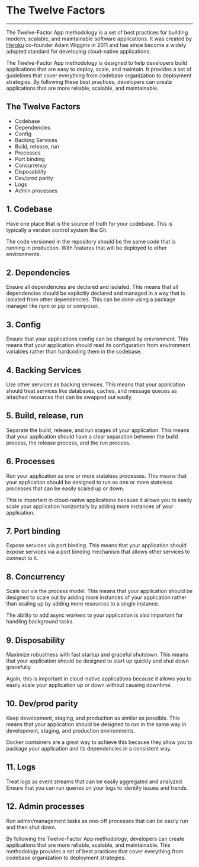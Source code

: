 # The Twelve Factors

---

The Twelve-Factor App methodology is a set of best practices for building modern, scalable, and maintainable software
applications. It was created by [Heroku](https://www.heroku.com/) co-founder Adam Wiggins in 2011 and has since become a
widely adopted standard for developing cloud-native applications.

The Twelve-Factor App methodology is designed to help developers build applications that are easy to deploy, scale, and
maintain. It provides a set of guidelines that cover everything from codebase organization to deployment strategies. By
following these best practices, developers can create applications that are more reliable, scalable, and maintainable.

## The Twelve Factors

- Codebase
- Dependencies
- Config
- Backing Services
- Build, release, run
- Processes
- Port binding
- Concurrency
- Disposability
- Dev/prod parity
- Logs
- Admin processes

## 1. Codebase

Have one place that is the source of truth for your codebase. This is typically a version control system like Git.

The code versioned in the repository should be the same code that is running in production. With features that will be
deployed to other environments.

## 2. Dependencies

Ensure all dependencies are declared and isolated. This means that all dependencies should be explicitly declared and
managed in a way that is isolated from other dependencies. This can be done using a package manager like npm or pip or
composer.

## 3. Config

Ensure that your applications config can be changed by enivronment. This means that your application should read its
configuration from environment variables rather than hardcoding them in the codebase.

## 4. Backing Services

Use other services as backing services. This means that your application should treat services like databases, caches,
and message queues as attached resources that can be swapped out easily.

## 5. Build, release, run

Separate the build, release, and run stages of your application. This means that your application should have a clear
separation between the build process, the release process, and the run process.

## 6. Processes

Run your application as one or more stateless processes. This means that your application should be designed to run as
one or more stateless processes that can be easily scaled up or down.

This is important in cloud-native applications because it allows you to easily scale your application horizontally by
adding more instances of your application.

## 7. Port binding

Expose services via port binding. This means that your application should expose services via a port binding mechanism
that allows other services to connect to it.

## 8. Concurrency

Scale out via the process model. This means that your application should be designed to scale out by adding more
instances of your application rather than scaling up by adding more resources to a single instance.

The ability to add async workers to your application is also important for handling background tasks.

## 9. Disposability

Maximize robustness with fast startup and graceful shutdown. This means that your application should be designed to
start up quickly and shut down gracefully.

Again, this is important in cloud-native applications because it allows you to easily scale your application up or down
without causing downtime.

## 10. Dev/prod parity

Keep development, staging, and production as similar as possible. This means that your application should be designed to
run in the same way in development, staging, and production environments.

Docker containers are a great way to achieve this because they allow you to package your application and its
dependencies in a consistent way.

## 11. Logs

Treat logs as event streams that can be easily aggregated and analyzed. Ensure that you can run queries on your logs to
identify issues and trends.

## 12. Admin processes

Run admin/management tasks as one-off processes that can be easily run and then shut down.

By following the Twelve-Factor App methodology, developers can create applications that are more reliable, scalable, and
maintainable. This methodology provides a set of best practices that cover everything from codebase organization to
deployment strategies.
